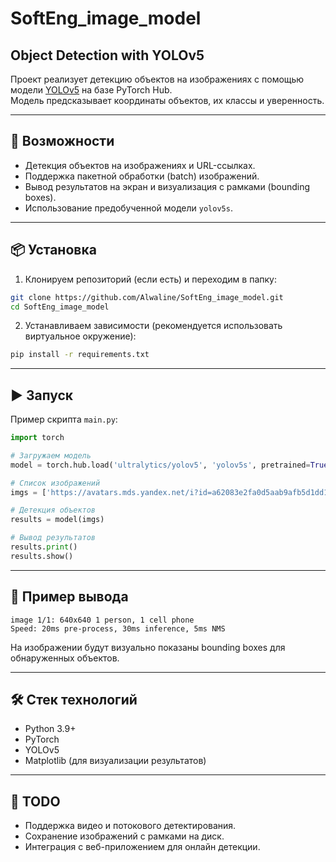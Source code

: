 # SoftEng_image_model

## Object Detection with YOLOv5

Проект реализует детекцию объектов на изображениях с помощью модели [YOLOv5](https://github.com/ultralytics/yolov5) на базе PyTorch Hub.  
Модель предсказывает координаты объектов, их классы и уверенность.

---

## 🚀 Возможности
- Детекция объектов на изображениях и URL-ссылках.
- Поддержка пакетной обработки (batch) изображений.
- Вывод результатов на экран и визуализация с рамками (bounding boxes).
- Использование предобученной модели `yolov5s`.

---

## 📦 Установка

1. Клонируем репозиторий (если есть) и переходим в папку:
```bash
git clone https://github.com/Alwaline/SoftEng_image_model.git
cd SoftEng_image_model
````

2. Устанавливаем зависимости (рекомендуется использовать виртуальное окружение):

```bash
pip install -r requirements.txt
```

---

## ▶️ Запуск

Пример скрипта `main.py`:

```python
import torch

# Загружаем модель
model = torch.hub.load('ultralytics/yolov5', 'yolov5s', pretrained=True)

# Список изображений
imgs = ['https://avatars.mds.yandex.net/i?id=a62083e2fa0d5aab9afb5d1dd1eca83f5769eafd-9066083-images-thumbs&n=13']

# Детекция объектов
results = model(imgs)

# Вывод результатов
results.print()
results.show()
```

---

## 📑 Пример вывода

```
image 1/1: 640x640 1 person, 1 cell phone
Speed: 20ms pre-process, 30ms inference, 5ms NMS
```

На изображении будут визуально показаны bounding boxes для обнаруженных объектов.

---

## 🛠 Стек технологий

* Python 3.9+
* PyTorch
* YOLOv5
* Matplotlib (для визуализации результатов)

---

## 📌 TODO

* Поддержка видео и потокового детектирования.
* Сохранение изображений с рамками на диск.
* Интеграция с веб-приложением для онлайн детекции.


